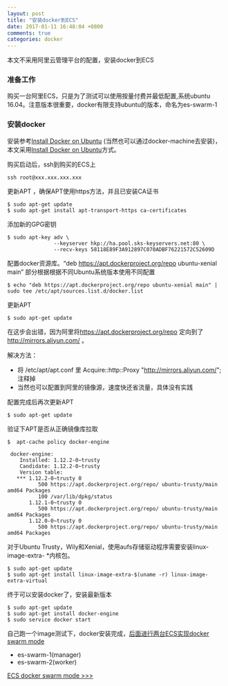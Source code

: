 ```yaml
---
layout: post
title: "安装docker到ECS"
date: 2017-01-11 16:48:04 +0800
comments: true
categories: docker
---
```


本文不采用阿里云管理平台的配置，安装docker到ECS

<!--more-->

### 准备工作

购买一台阿里ECS，只是为了测试可以使用按量付费并最低配置,系统ubuntu 16.04。注意版本很重要，docker有限支持ubuntu的版本，命名为es-swarm-1

### 安装docker

安装参考[Install Docker on Ubuntu](https://docs.docker.com/engine/installation/linux/ubuntulinux/) (当然也可以通过docker-machine去安装)，本文采用[Install Docker on Ubuntu](https://docs.docker.com/engine/installation/linux/ubuntulinux/)方式。


购买启动后，ssh到购买的ECS上

```
ssh root@xxx.xxx.xxx.xxx
```

更新APT ，确保APT使用https方法，并且已安装CA证书

```
$ sudo apt-get update
$ sudo apt-get install apt-transport-https ca-certificates

```

添加新的GPG密钥

```
$ sudo apt-key adv \
               --keyserver hkp://ha.pool.sks-keyservers.net:80 \
               --recv-keys 58118E89F3A912897C070ADBF76221572C52609D

```

配置docker资源库。“deb https://apt.dockerproject.org/repo ubuntu-xenial main” 部分根据根据不同Ubuntu系统版本使用不同配置

```
$ echo "deb https://apt.dockerproject.org/repo ubuntu-xenial main" | sudo tee /etc/apt/sources.list.d/docker.list

```

更新APT 

```
$ sudo apt-get update 

```
在这步会出错，因为阿里将<https://apt.dockerproject.org/repo> 定向到了<http://mirrors.aliyun.com/> 。

解决方法：

* 将 /etc/apt/apt.conf
里 Acquire::http::Proxy "http://mirrors.aliyun.com/"; 注释掉
* 当然也可以配置到阿里的镜像源，速度快还省流量，具体没有实践

配置完成后再次更新APT

```
$ sudo apt-get update 

```
验证下APT是否从正确镜像库拉取

```
$  apt-cache policy docker-engine

 docker-engine:
    Installed: 1.12.2-0~trusty
    Candidate: 1.12.2-0~trusty
    Version table:
   *** 1.12.2-0~trusty 0
          500 https://apt.dockerproject.org/repo/ ubuntu-trusty/main amd64 Packages
          100 /var/lib/dpkg/status
       1.12.1-0~trusty 0
          500 https://apt.dockerproject.org/repo/ ubuntu-trusty/main amd64 Packages
       1.12.0-0~trusty 0
          500 https://apt.dockerproject.org/repo/ ubuntu-trusty/main amd64 Packages

```

对于Ubuntu Trusty，Wily和Xenial，使用aufs存储驱动程序需要安装linux-image-extra- *内核包。

```
$ sudo apt-get update
$ sudo apt-get install linux-image-extra-$(uname -r) linux-image-extra-virtual

```

终于可以安装docker了，安装最新版本

```
$ sudo apt-get update
$ sudo apt-get install docker-engine
$ sudo service docker start

```
自己跑一个image测试下，docker安装完成，[后面进行两台ECS实现docker swarm mode](http://www.baidu.com)

* es-swarm-1(manager)
* es-swarm-2(worker)

[ECS docker swarm mode  >>>](http://www.pffair.com/blog/2017/01/11/ecs-docker-swarm/)